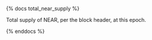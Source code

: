 {% docs total_near_supply %}

Total supply of NEAR, per the block header, at this epoch.

{% enddocs %}
